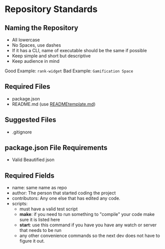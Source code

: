 # Repository Standards

## Naming the Repository 

- All lowercase
- No Spaces, use dashes
- If it has a CLI, name of executable should be the same if possible
- Keep simple and short but descriptive
- Keep audience in mind

Good Example: `rank-widget` Bad Example: `Gamification Space`  

## Required Files

- package.json
- README.md (use [READMEtemplate.md](./READMETemplate.md))

## Suggested Files

- .gitignore

## package.json File Requirements 

- Valid Beautified json

## Required Fields

- name: same name as repo
- author: The person that started coding the project
- contributors: Any one else that has edited any code.
- scripts: 
    - must have a valid test script
    - **make**: if you need to run something to "compile" your code make sure it is listed here
    - **start**: use this command if you have you have any watch or server that needs to be run
    - any other convenience commands so the next dev does not have to figure it out.

        





    
